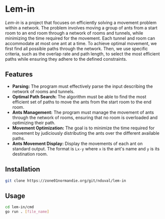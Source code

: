 # Lem-in

*Lem-in* is a project that focuses on efficiently solving a movement problem within a network. The problem involves moving a group of ants from a start room to an end room through a network of rooms and tunnels, while minimizing the time required for the movement. Each tunnel and room can accommodate at most one ant at a time.
To achieve optimal movement, we first find all possible paths through the network. Then, we use specific criteria, such as the overlap rate and path length, to select the most efficient paths while ensuring they adhere to the defined constraints.


## Features

- **Parsing:** The program must effectively parse the input describing the network of rooms and tunnels.
- **Optimal Path Search:** The algorithm must be able to find the most efficient set of paths to move the ants from the start room to the end room.
- **Ants Management:** The program must manage the movement of ants through the network of rooms, ensuring that no room is overloaded and optimizing their path.
- **Movement Optimization:** The goal is to minimize the time required for movement by judiciously distributing the ants over the different available paths.
- **Ants Movement Display:** Display the movements of each ant on standard output. The format is `Lx-y` where `x` is the ant's name and `y` is its destination room.

## Installation

```bash
git clone https://zone01normandie.org/git/nduval/lem-in
```

## Usage

```bash
cd lem-in/cmd
go run . [file_name]
```